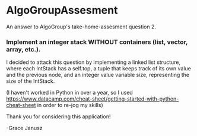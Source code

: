 # AlgoGroupAssesment

An answer to AlgoGroup's take-home-assesment question 2. 

### Implement an integer stack WITHOUT containers (list, vector, array, etc.).

I decided to attack this question by implementing a linked list structure, where each IntStack has a self.top, a tuple that keeps track of its own value and the previous node, and an integer value variable size, representing the size of the IntStack.

(I haven't worked in Python in over a year, so I used https://www.datacamp.com/cheat-sheet/getting-started-with-python-cheat-sheet in order to re-jog my skills)

Thank you for considering this application!

-Grace Janusz
